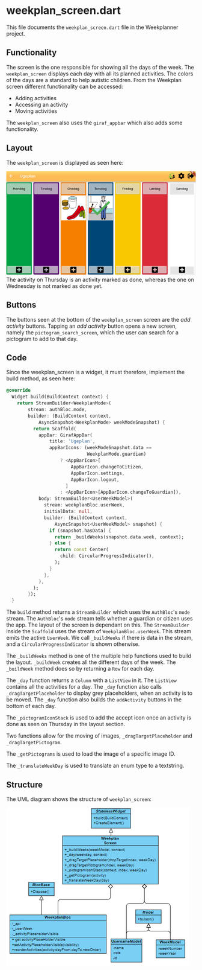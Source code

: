 # weekplan_screen.dart

This file documents the `weekplan_screen.dart` file in the Weekplanner project.

## Functionality

The screen is the one responsible for showing all the days of the week.
The `weekplan_screen` displays each day with all its planned activities.
The colors of the days are a standard to help autistic children.
From the Weekplan screen different functionality can be accessed:

* Adding activities
* Accessing an activity
* Moving activities

The `weekplan_screen` also uses the `giraf_appbar` which also adds some functionality.

## Layout

The `weekplan_screen` is displayed as seen here:

![Layout of the screen](../pictures/weekPlannerScreen.PNG)
The activity on Thursday is an activity marked as done, whereas the one on Wednesday is not marked as done yet.

## Buttons

The buttons seen at the bottom of the `weekplan_screen` screen are the _add activity_ buttons.
Tapping an _add activity_ button opens a new screen, namely the `pictogram_search_screen`, which the user can search for a pictogram to add to that day.

## Code

Since the weekplan_screen is a widget, it must therefore, implement the build method, as seen here:

```dart
@override
  Widget build(BuildContext context) {
    return StreamBuilder<WeekplanMode>(
        stream: authBloc.mode,
        builder: (BuildContext context,
            AsyncSnapshot<WeekplanMode> weekModeSnapshot) {
          return Scaffold(
            appBar: GirafAppBar(
                title: 'Ugeplan',
                appBarIcons: (weekModeSnapshot.data ==
                              WeekplanMode.guardian)
                    ? <AppBarIcon>[
                        AppBarIcon.changeToCitizen,
                        AppBarIcon.settings,
                        AppBarIcon.logout,
                      ]
                    : <AppBarIcon>[AppBarIcon.changeToGuardian]),
            body: StreamBuilder<UserWeekModel>(
              stream: weekplanBloc.userWeek,
              initialData: null,
              builder: (BuildContext context,
                  AsyncSnapshot<UserWeekModel> snapshot) {
                if (snapshot.hasData) {
                  return _buildWeeks(snapshot.data.week, context);
                } else {
                  return const Center(
                    child: CircularProgressIndicator(),
                  );
                }
              },
            ),
          );
        });
  }
```

The `build` method returns a `StreamBuilder` which uses the `AuthBloc`'s `mode` stream.
The `AuthBloc`'s `mode` stream tells whether a guardian or citizen uses the app.
The layout of the screen is dependant on this. The `StreamBuilder` inside the `Scaffold` uses the stream of `WeekplanBloc.userWeek`.
This stream emits the active `UserWeek`.
We call `_buildWeeks` if there is data in the stream, and a `CircularProgressIndicator` is shown otherwise.

The `_buildWeeks` method is one of the multiple help functions used to build the layout.
`_buildWeek` creates all the different days of the week.
The `_buildWeek` method does so by returning a `Row` for each day.

The `_day` function returns a `Column` with a `ListView` in it.
The `ListView` contains all the activities for a day.
The `_day` function also calls `_dragTargetPlaceholder` to display grey placeholders, when an activity is to be moved.
The `_day` function also builds the `addActivity` buttons in the bottom of each day.

The `_pictogramIconStack` is used to add the accept icon once an activity is done as seen on Thursday in the layout section.

Two functions allow for the moving of images, `_dragTargetPlaceholder` and `_dragTargetPictogram`.

The `_getPictograms` is used to load the image of a specific image ID.

The `_translateWeekDay` is used to translate an enum type to a textstring.

## Structure

The UML diagram shows the structure of `weekplan_screen`:

![The structure of](../pictures/WeekPlanScreen.png)

